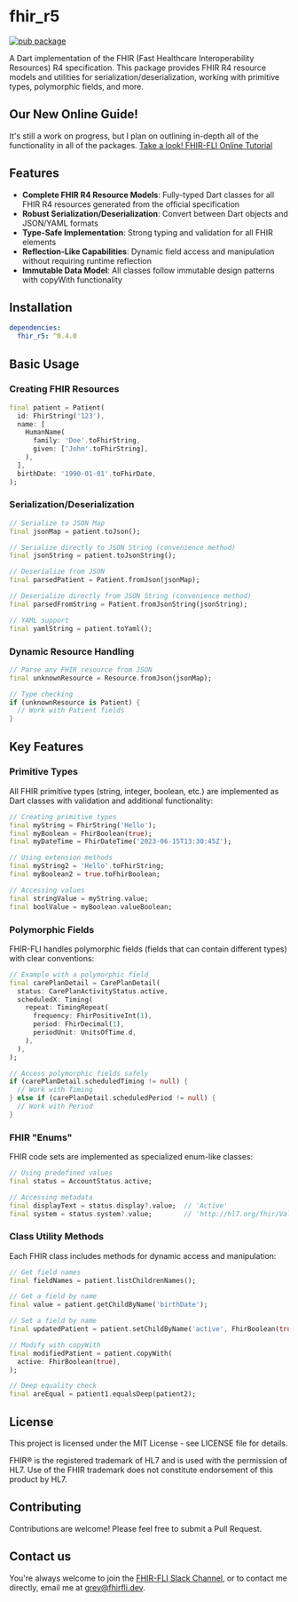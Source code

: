# fhir_r5

[![pub package](https://img.shields.io/pub/v/fhir_r5.svg)](https://pub.dev/packages/fhir_r5)

A Dart implementation of the FHIR (Fast Healthcare Interoperability Resources) R4 specification. This package provides FHIR R4 resource models and utilities for serialization/deserialization, working with primitive types, polymorphic fields, and more.

## Our New Online Guide!

It's still a work on progress, but I plan on outlining in-depth all of the functionality in all of the packages. [Take a look! FHIR-FLI Online Tutorial](https://fhir-fli.github.io/fhir_fli_documentation/docs)

## Features

- **Complete FHIR R4 Resource Models**: Fully-typed Dart classes for all FHIR R4 resources generated from the official specification
- **Robust Serialization/Deserialization**: Convert between Dart objects and JSON/YAML formats
- **Type-Safe Implementation**: Strong typing and validation for all FHIR elements
- **Reflection-Like Capabilities**: Dynamic field access and manipulation without requiring runtime reflection
- **Immutable Data Model**: All classes follow immutable design patterns with copyWith functionality

## Installation

```yaml
dependencies:
  fhir_r5: ^0.4.0
```

## Basic Usage

### Creating FHIR Resources

```dart
final patient = Patient(
  id: FhirString('123'),
  name: [
    HumanName(
      family: 'Doe'.toFhirString,
      given: ['John'.toFhirString],
    ),
  ],
  birthDate: '1990-01-01'.toFhirDate,
);
```

### Serialization/Deserialization

```dart
// Serialize to JSON Map
final jsonMap = patient.toJson();

// Serialize directly to JSON String (convenience method)
final jsonString = patient.toJsonString();

// Deserialize from JSON
final parsedPatient = Patient.fromJson(jsonMap);

// Deserialize directly from JSON String (convenience method)
final parsedFromString = Patient.fromJsonString(jsonString);

// YAML support
final yamlString = patient.toYaml();
```

### Dynamic Resource Handling

```dart
// Parse any FHIR resource from JSON
final unknownResource = Resource.fromJson(jsonMap);

// Type checking
if (unknownResource is Patient) {
  // Work with Patient fields
}
```

## Key Features

### Primitive Types

All FHIR primitive types (string, integer, boolean, etc.) are implemented as Dart classes with validation and additional functionality:

```dart
// Creating primitive types
final myString = FhirString('Hello');
final myBoolean = FhirBoolean(true);
final myDateTime = FhirDateTime('2023-06-15T13:30:45Z');

// Using extension methods
final myString2 = 'Hello'.toFhirString;
final myBoolean2 = true.toFhirBoolean;

// Accessing values
final stringValue = myString.value;
final boolValue = myBoolean.valueBoolean;
```

### Polymorphic Fields

FHIR-FLI handles polymorphic fields (fields that can contain different types) with clear conventions:

```dart
// Example with a polymorphic field
final carePlanDetail = CarePlanDetail(
  status: CarePlanActivityStatus.active,
  scheduledX: Timing(
    repeat: TimingRepeat(
      frequency: FhirPositiveInt(1),
      period: FhirDecimal(1),
      periodUnit: UnitsOfTime.d,
    ),
  ),
);

// Access polymorphic fields safely
if (carePlanDetail.scheduledTiming != null) {
  // Work with Timing
} else if (carePlanDetail.scheduledPeriod != null) {
  // Work with Period
}
```

### FHIR "Enums"

FHIR code sets are implemented as specialized enum-like classes:

```dart
// Using predefined values
final status = AccountStatus.active;

// Accessing metadata
final displayText = status.display?.value;  // 'Active'
final system = status.system?.value;        // 'http://hl7.org/fhir/ValueSet/account-status'
```

### Class Utility Methods

Each FHIR class includes methods for dynamic access and manipulation:

```dart
// Get field names
final fieldNames = patient.listChildrenNames();

// Get a field by name
final value = patient.getChildByName('birthDate');

// Set a field by name
final updatedPatient = patient.setChildByName('active', FhirBoolean(true));

// Modify with copyWith
final modifiedPatient = patient.copyWith(
  active: FhirBoolean(true),
);

// Deep equality check
final areEqual = patient1.equalsDeep(patient2);
```

## License

This project is licensed under the MIT License - see LICENSE file for details.

FHIR® is the registered trademark of HL7 and is used with the permission of HL7. Use of the FHIR trademark does not constitute endorsement of this product by HL7.

## Contributing

Contributions are welcome! Please feel free to submit a Pull Request.

## Contact us

You're always welcome to join the [FHIR-FLI Slack Channel](https://join.slack.com/t/fhir-fli/shared_invite/zt-337bi02s4-r5RYdLf8_CLXQxosRMdv9A), or to contact me directly, email me at grey@fhirfli.dev.